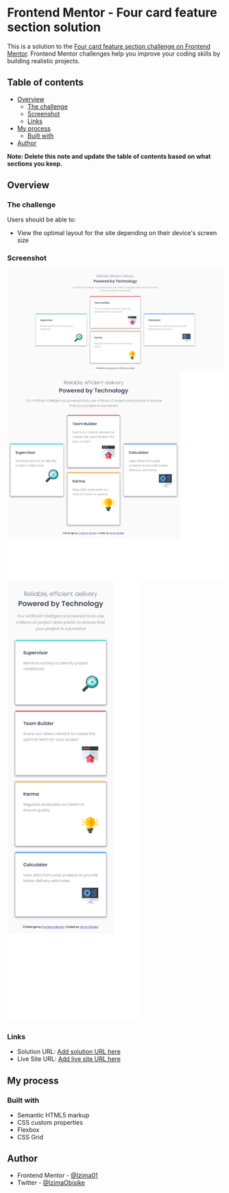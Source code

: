 # Frontend Mentor - Four card feature section solution

This is a solution to the [Four card feature section challenge on Frontend Mentor](https://www.frontendmentor.io/challenges/four-card-feature-section-weK1eFYK). Frontend Mentor challenges help you improve your coding skills by building realistic projects.

## Table of contents

- [Overview](#overview)
  - [The challenge](#the-challenge)
  - [Screenshot](#screenshot)
  - [Links](#links)
- [My process](#my-process)
  - [Built with](#built-with)
- [Author](#author)

**Note: Delete this note and update the table of contents based on what sections you keep.**

## Overview

### The challenge

Users should be able to:

- View the optimal layout for the site depending on their device's screen size

### Screenshot

![](./Frontend%20Mentor%20Four%20card%20feature%20section%20desktop.png)
![](./Frontend%20Mentor%20Four%20card%20feature%20section%20tablet.png)
![](./Frontend%20Mentor%20Four%20card%20feature%20section%20mobile.png)

### Links

- Solution URL: [Add solution URL here](https://github.com/Izima01/Four-card-feature-section)
- Live Site URL: [Add live site URL here](https://izima01.github.io/Four-card-feature-section/)

## My process

### Built with

- Semantic HTML5 markup
- CSS custom properties
- Flexbox
- CSS Grid

## Author

- Frontend Mentor - [@Izima01](https://www.frontendmentor.io/profile/Izima01)
- Twitter - [@IzimaObisike](https://twitter.com/IzimaObisike)
